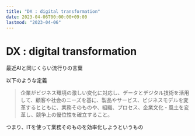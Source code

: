 ```yaml
---
title: "DX : digital transformation"
date: 2023-04-06T00:00:00+09:00
lastmod: "2023-04-06"
---
```

# DX : digital transformation

最近AIと同じくらい流行りの言葉

以下のような定義
> 企業がビジネス環境の激しい変化に対応し、データとデジタル技術を活用して、顧客や社会のニーズを基に、製品やサービス、ビジネスモデルを変革するとともに、業務そのものや、組織、プロセス、企業文化・風土を変革し、競争上の優位性を確立すること。

つまり、ITを使って業務そのものを効率化しようというもの